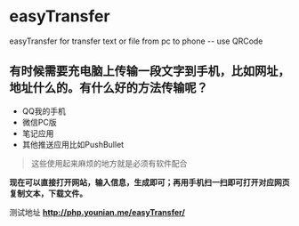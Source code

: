 # easyTransfer
easyTransfer for transfer text or file from pc to phone -- use QRCode

## 有时候需要充电脑上传输一段文字到手机，比如网址，地址什么的。有什么好的方法传输呢？
* QQ我的手机
* 微信PC版
* 笔记应用
* 其他推送应用比如PushBullet

> 这些使用起来麻烦的地方就是必须有软件配合

**现在可以直接打开网站，输入信息，生成即可；再用手机扫一扫即可打开对应网页复制文本，下载文件。**


测试地址 **http://php.younian.me/easyTransfer/**
